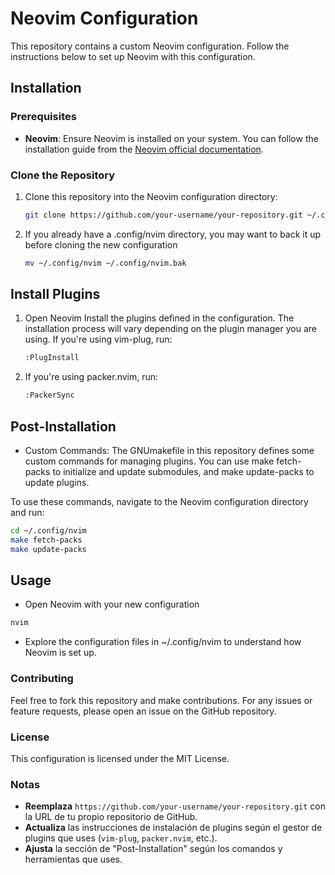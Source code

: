 # Neovim Configuration

This repository contains a custom Neovim configuration. Follow the instructions below to set up Neovim with this configuration.

## Installation

### Prerequisites

- **Neovim**: Ensure Neovim is installed on your system. You can follow the installation guide from the [Neovim official documentation](https://neovim.io/).

### Clone the Repository

1. Clone this repository into the Neovim configuration directory:

   ```bash
   git clone https://github.com/your-username/your-repository.git ~/.config/nvim
   ```

2. If you already have a .config/nvim directory, you may want to back it up before cloning the new configuration

    ```bash
    mv ~/.config/nvim ~/.config/nvim.bak
    ```

## Install Plugins

1. Open Neovim Install the plugins defined in the configuration. The installation process will vary depending on the plugin manager you are using. If you're using vim-plug, run:

    ```bash
    :PlugInstall
    ```

2. If you're using packer.nvim, run:

    ```bash
    :PackerSync
    ```

## Post-Installation

* Custom Commands: The GNUmakefile in this repository defines some custom commands for managing plugins. You can use make fetch-packs to initialize and update submodules, and make update-packs to update plugins.

To use these commands, navigate to the Neovim configuration directory and run:

```bash
cd ~/.config/nvim
make fetch-packs
make update-packs
```

## Usage

* Open Neovim with your new configuration

```bash
nvim
```

* Explore the configuration files in ~/.config/nvim to understand how Neovim is set up.

### Contributing

Feel free to fork this repository and make contributions. For any issues or feature requests, please open an issue on the GitHub repository.

### License

This configuration is licensed under the MIT License.

### Notas

- **Reemplaza** `https://github.com/your-username/your-repository.git` con la URL de tu propio repositorio de GitHub.
- **Actualiza** las instrucciones de instalación de plugins según el gestor de plugins que uses (`vim-plug`, `packer.nvim`, etc.).
- **Ajusta** la sección de "Post-Installation" según los comandos y herramientas que uses.

